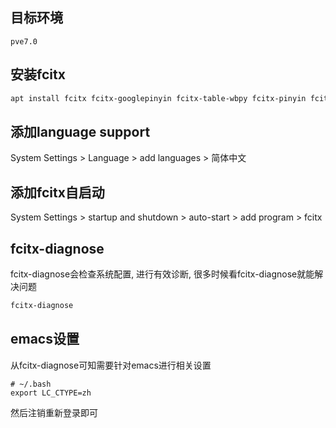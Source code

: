 <!--
.. title: kde桌面环境下的fcitx解决方案
.. slug: kdezhuo-mian-huan-jing-xia-de-fcitxjie-jue-fang-an
.. date: 2021-10-08 11:29:54 UTC+08:00
.. tags: 
.. category: 
.. link: 
.. description: 
.. type: text
-->

## 目标环境

```
pve7.0 
```

## 安装fcitx

```bash
apt install fcitx fcitx-googlepinyin fcitx-table-wbpy fcitx-pinyin fcitx-sunpinyin
```

## 添加language support

System Settings > Language > add languages > 简体中文


## 添加fcitx自启动

System Settings > startup and shutdown > auto-start > add program > fcitx

## fcitx-diagnose

fcitx-diagnose会检查系统配置, 进行有效诊断, 很多时候看fcitx-diagnose就能解决问题
```bash
fcitx-diagnose
```

## emacs设置

从fcitx-diagnose可知需要针对emacs进行相关设置

```
# ~/.bash
export LC_CTYPE=zh
```

然后注销重新登录即可
